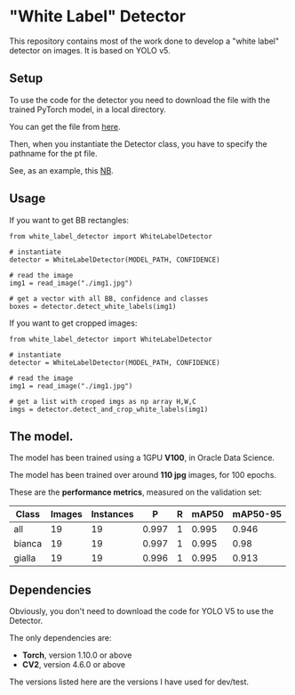 # "White Label" Detector
This repository contains most of the work done to develop a "white label" detector on images. It is based on YOLO v5.

## Setup
To use the code for the detector you need to download the file with the trained PyTorch model, in a local directory.

You can get the file from [here](https://objectstorage.eu-frankfurt-1.oraclecloud.com/n/frqap2zhtzbe/b/barcode_models/o/best_label_bianca_yolov5x_80ep.pt).

Then, when you instantiate the Detector class, you have to specify the pathname for the pt file.

See, as an example, this [NB](https://github.com/luigisaetta/white-label-detector/blob/main/test_white_label_detector.ipynb).

## Usage
If you want to get BB rectangles:
```
from white_label_detector import WhiteLabelDetector

# instantiate
detector = WhiteLabelDetector(MODEL_PATH, CONFIDENCE)

# read the image
img1 = read_image("./img1.jpg")

# get a vector with all BB, confidence and classes
boxes = detector.detect_white_labels(img1)

```
If you want to get cropped images:
```
from white_label_detector import WhiteLabelDetector

# instantiate
detector = WhiteLabelDetector(MODEL_PATH, CONFIDENCE)

# read the image
img1 = read_image("./img1.jpg")

# get a list with croped imgs as np array H,W,C
imgs = detector.detect_and_crop_white_labels(img1)

```

## The model.
The model has been trained using a 1GPU **V100**, in Oracle Data Science.

The model has been trained over around **110 jpg** images, for 100 epochs.

These are the **performance metrics**, measured on the validation set:
    
|Class     |Images  |Instances      |    P      |  R     |mAP50   |mAP50-95 |
|----------|--------|---------------|-----------|--------|--------|---------|
|   all    |   19   |      19       |   0.997   |  1     |  0.995 |   0.946 |
| bianca   |   19   |      19       |   0.997   |  1     |  0.995 |   0.98  |
| gialla   |   19   |      19       |   0.996   |  1     |  0.995 |   0.913 |

## Dependencies
Obviously, you don't need to download the code for YOLO V5 to use the Detector.

The only dependencies are:
* **Torch**, version 1.10.0 or above
* **CV2**, version 4.6.0 or above

The versions listed here are the versions I have used for dev/test.
